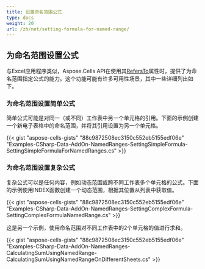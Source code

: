 ```yaml
---
title: 设置命名范围公式
type: docs
weight: 20
url: /zh/net/setting-formula-for-named-range/
---
```


## **为命名范围设置公式**
与Excel应用程序类似，Aspose.Cells API在使用其[RefersTo](https://reference.aspose.com/cells/net/aspose.cells/range/properties/refersto)属性时，提供了为命名范围指定公式的能力。这个功能可能有许多可用性场景，其中一些详细列出如下。
### **为命名范围设置简单公式**
简单公式可能是对同一（或不同）工作表中另一个单元格的引用。下面的示例创建一个新电子表格中的命名范围，并将其引用设置为另一个单元格。



{{< gist "aspose-cells-gists" "88c9872508ec3150c552eb5155edf06e" "Examples-CSharp-Data-AddOn-NamedRanges-SettingSimpleFormula-SettingSimpleFormulaForNamedRanges.cs" >}}
### **为命名范围设置复杂公式**
复杂公式可以是任何内容，例如动态范围或跨不同工作表多个单元格的公式。下面的示例使用INDEX函数创建一个动态范围，根据其位置从列表中获取值。



{{< gist "aspose-cells-gists" "88c9872508ec3150c552eb5155edf06e" "Examples-CSharp-Data-AddOn-NamedRanges-SettingComplexFormula-SettingComplexFormulaNamedRange.cs" >}}



这是另一个示例，使用命名范围对不同工作表中的2个单元格的值进行求和。



{{< gist "aspose-cells-gists" "88c9872508ec3150c552eb5155edf06e" "Examples-CSharp-Data-AddOn-NamedRanges-CalculatingSumUsingNamedRange-CalculatingSumUsingNamedRangeOnDifferentSheets.cs" >}}
